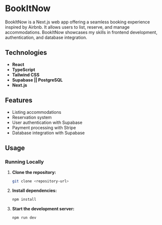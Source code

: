 # BookItNow

BookItNow is a Next.js web app offering a seamless booking experience inspired by Airbnb. It allows users to list, reserve, and manage accommodations. BookItNow showcases my skills in frontend development, authentication, and database integration.

## Technologies

- **React**
- **TypeScript**
- **Tailwind CSS**
- **Supabase || PostgreSQL**
- **Next.js**

## Features

- Listing accommodations
- Reservation system
- User authentication with Supabase
- Payment processing with Stripe
- Database integration with Supabase

## Usage

### Running Locally

1. **Clone the repository:**

    ```bash
    git clone <repository-url>
    ```

2. **Install dependencies:**

    ```bash
    npm install
    ```

3. **Start the development server:**

    ```bash
    npm run dev
    ```
